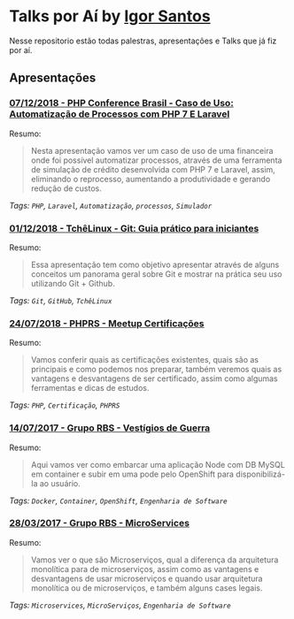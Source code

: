 # Talks por Aí by <a href="https://twitter.comIgor_Duarte" target="_blank">Igor Santos</a>


Nesse repositorio estão todas palestras, apresentações e Talks que já fiz por aí.


## Apresentações

### [07/12/2018 - PHP Conference Brasil - Caso de Uso: Automatização de Processos com PHP 7 E Laravel](06-12-18-PHP_Conference_Brasil.pdf)


Resumo:

> Nesta apresentação vamos ver um caso de uso de uma financeira onde foi possível automatizar processos, através de uma ferramenta de simulação de crédito desenvolvida com PHP 7 e Laravel, assim, eliminando o reprocesso, aumentando a produtividade e gerando redução de custos.


_Tags: `PHP`, `Laravel`, `Automatização`, `processos`, `Simulador`_

### [01/12/2018 - TchêLinux - Git: Guia prático para iniciantes](01-12-18-TcheLinux_Git_Guia_prático_para_iniciantes.pdf)


Resumo:

> Essa apresentação tem como objetivo apresentar através de alguns conceitos um panorama geral sobre Git e mostrar na prática seu uso utilizando Git + Github.


_Tags: `Git`, `GitHub`, `TchêLinux`_


### [24/07/2018 - PHPRS - Meetup Certificações](24-07-18-PHPRS_Certificação_PHP.pdf)


Resumo:

> Vamos conferir quais as certificações existentes, quais são as principais e como podemos nos preparar, também veremos quais as vantagens e desvantagens de ser certificado, assim como algumas ferramentas e dicas de estudos.


_Tags: `PHP`, `Certificação`, `PHPRS`_


### [14/07/2017 - Grupo RBS - Vestígios de Guerra](14-07-17-RBS_vestigios_de_guerra.pdf)


Resumo:

> Aqui vamos ver como embarcar uma aplicação Node com DB MySQL em container e subir em uma pode pelo OpenShift para disponibilizá-la ao usuário.


_Tags: `Docker`, `Container`, `OpenShift`, `Engenharia de Software`_


### [28/03/2017 - Grupo RBS - MicroServices](28-03-17-RBS_MicroServices.pdf)


Resumo:

> Vamos ver o que são Microserviços, qual a diferença da arquitetura monolítica para de microserviços, assim como as vantagens e desvantagens de usar microserviços e quando usar arquitetura monolítica ou de microserviços, e também alguns cases legais.


_Tags: `Microservices`, `MicroServiços`, `Engenharia de Software`_
